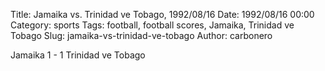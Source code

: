 Title: Jamaika vs. Trinidad ve Tobago, 1992/08/16
Date: 1992/08/16 00:00
Category: sports
Tags: football, football scores, Jamaika, Trinidad ve Tobago
Slug: jamaika-vs-trinidad-ve-tobago
Author: carbonero


Jamaika 1 - 1 Trinidad ve Tobago
